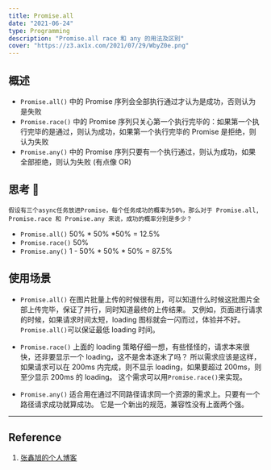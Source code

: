 ```yaml
---
title: Promise.all
date: "2021-06-24"
type: Programming
description: "Promise.all race 和 any 的用法及区别"
cover: "https://z3.ax1x.com/2021/07/29/WbyZ0e.png"
---
```


## 概述

- `Promise.all()` 中的 Promise 序列会全部执行通过才认为是成功，否则认为是失败
- `Promise.race()` 中的 Promise 序列只关心第一个执行完毕的：如果第一个执行完毕的是通过，则认为成功，如果第一个执行完毕的 Promise 是拒绝，则认为失败
- `Promise.any()` 中的 Promise 序列只要有一个执行通过，则认为成功，如果全部拒绝，则认为失败 (有点像 OR)

## 思考 🤔

```
假设有三个async任务放进Promise，每个任务成功的概率为50%，那么对于 Promise.all, Promise.race 和 Promise.any 来说，成功的概率分别是多少？
```

- `Promise.all()` 50% \* 50% \*50% = 12.5%
- `Promise.race()` 50%
- `Promise.any()` 1 - 50% \* 50% \* 50% = 87.5%

## 使用场景

- `Promise.all()`
  在图片批量上传的时候很有用，可以知道什么时候这批图片全部上传完毕，保证了并行，同时知道最终的上传结果。
  又例如，页面进行请求的时候，如果请求时间太短，loading 图标就会一闪而过，体验并不好。`Promise.all()`可以保证最低 loading 时间。

- `Promise.race()`
  上面的 loading 策略仔细一想，有些怪怪的，请求本来很快，还非要显示一个 loading，这不是舍本逐末了吗？
  所以需求应该是这样，如果请求可以在 200ms 内完成，则不显示 loading，如果要超过 200ms，则至少显示 200ms 的 loading。
  这个需求可以用`Promise.race()`来实现。

- `Promise.any()`
  适合用在通过不同路径请求同一个资源的需求上。只要有一个路径请求成功就算成功。
  它是一个新出的规范，兼容性没有上面两个强。

---

## Reference

1. [张鑫旭的个人博客](https://www.zhangxinxu.com/wordpress/2021/05/promise-all-race-any/)
